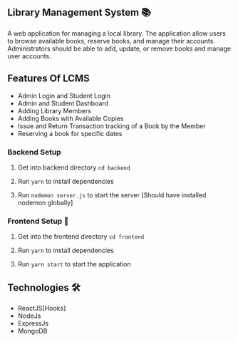 ## Library Management System 📚
A web application for managing a local library. The application allow users to browse available books, reserve books, and manage their accounts. Administrators should be able to add, update, or remove books and manage user accounts.


## Features Of LCMS

- Admin Login and Student Login
- Admin and Student Dashboard
- Adding Library Members
- Adding Books with Available Copies
- Issue and Return Transaction tracking of a Book by the Member
- Reserving a book for specific dates


### Backend Setup 

1. Get into backend directory `cd backend`

2. Run `yarn` to install dependencies

3. Run `nodemon server.js` to start the server [Should have installed nodemon globally]

### Frontend Setup 🍧

1. Get into the frontend directory `cd frontend`

2. Run `yarn` to install dependencies

3. Run `yarn start` to start the application


## Technologies 🛠

- ReactJS[Hooks]
- NodeJs
- ExpressJs
- MongoDB

